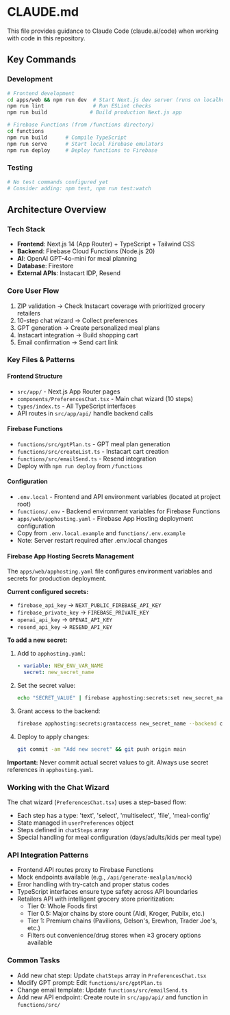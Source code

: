 # CLAUDE.md

This file provides guidance to Claude Code (claude.ai/code) when working with code in this repository.

## Key Commands

### Development
```bash
# Frontend development
cd apps/web && npm run dev  # Start Next.js dev server (runs on localhost:3001)
npm run lint                # Run ESLint checks
npm run build              # Build production Next.js app

# Firebase Functions (from /functions directory)
cd functions
npm run build      # Compile TypeScript
npm run serve      # Start local Firebase emulators
npm run deploy     # Deploy functions to Firebase
```

### Testing
```bash
# No test commands configured yet
# Consider adding: npm test, npm run test:watch
```

## Architecture Overview

### Tech Stack
- **Frontend**: Next.js 14 (App Router) + TypeScript + Tailwind CSS
- **Backend**: Firebase Cloud Functions (Node.js 20)
- **AI**: OpenAI GPT-4o-mini for meal planning
- **Database**: Firestore
- **External APIs**: Instacart IDP, Resend

### Core User Flow
1. ZIP validation → Check Instacart coverage with prioritized grocery retailers
2. 10-step chat wizard → Collect preferences  
3. GPT generation → Create personalized meal plans
4. Instacart integration → Build shopping cart
5. Email confirmation → Send cart link

### Key Files & Patterns

#### Frontend Structure
- `src/app/` - Next.js App Router pages
- `components/PreferencesChat.tsx` - Main chat wizard (10 steps)
- `types/index.ts` - All TypeScript interfaces
- API routes in `src/app/api/` handle backend calls

#### Firebase Functions
- `functions/src/gptPlan.ts` - GPT meal plan generation
- `functions/src/createList.ts` - Instacart cart creation  
- `functions/src/emailSend.ts` - Resend integration
- Deploy with `npm run deploy` from `/functions`

#### Configuration
- `.env.local` - Frontend and API environment variables (located at project root)
- `functions/.env` - Backend environment variables for Firebase Functions
- `apps/web/apphosting.yaml` - Firebase App Hosting deployment configuration
- Copy from `.env.local.example` and `functions/.env.example`
- Note: Server restart required after .env.local changes

#### Firebase App Hosting Secrets Management
The `apps/web/apphosting.yaml` file configures environment variables and secrets for production deployment.

**Current configured secrets:**
- `firebase_api_key` → `NEXT_PUBLIC_FIREBASE_API_KEY`
- `firebase_private_key` → `FIREBASE_PRIVATE_KEY`
- `openai_api_key` → `OPENAI_API_KEY`
- `resend_api_key` → `RESEND_API_KEY`

**To add a new secret:**
1. Add to `apphosting.yaml`:
   ```yaml
   - variable: NEW_ENV_VAR_NAME
     secret: new_secret_name
   ```
2. Set the secret value:
   ```bash
   echo "SECRET_VALUE" | firebase apphosting:secrets:set new_secret_name --data-file -
   ```
3. Grant access to the backend:
   ```bash
   firebase apphosting:secrets:grantaccess new_secret_name --backend chefscart
   ```
4. Deploy to apply changes:
   ```bash
   git commit -am "Add new secret" && git push origin main
   ```

**Important:** Never commit actual secret values to git. Always use secret references in `apphosting.yaml`.

### Working with the Chat Wizard
The chat wizard (`PreferencesChat.tsx`) uses a step-based flow:
- Each step has a type: 'text', 'select', 'multiselect', 'file', 'meal-config'
- State managed in `userPreferences` object
- Steps defined in `chatSteps` array
- Special handling for meal configuration (days/adults/kids per meal type)

### API Integration Patterns
- Frontend API routes proxy to Firebase Functions
- Mock endpoints available (e.g., `/api/generate-mealplan/mock`)
- Error handling with try-catch and proper status codes
- TypeScript interfaces ensure type safety across API boundaries
- Retailers API with intelligent grocery store prioritization:
  - Tier 0: Whole Foods first
  - Tier 0.5: Major chains by store count (Aldi, Kroger, Publix, etc.)
  - Tier 1: Premium chains (Pavilions, Gelson's, Erewhon, Trader Joe's, etc.)
  - Filters out convenience/drug stores when ≥3 grocery options available

### Common Tasks
- Add new chat step: Update `chatSteps` array in `PreferencesChat.tsx`
- Modify GPT prompt: Edit `functions/src/gptPlan.ts`
- Change email template: Update `functions/src/emailSend.ts`
- Add new API endpoint: Create route in `src/app/api/` and function in `functions/src/`